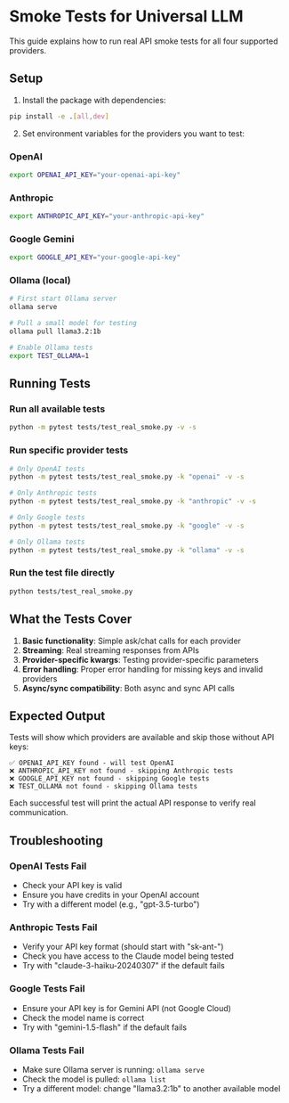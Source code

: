 # Smoke Tests for Universal LLM

This guide explains how to run real API smoke tests for all four supported providers.

## Setup

1. Install the package with dependencies:
```bash
pip install -e .[all,dev]
```

2. Set environment variables for the providers you want to test:

### OpenAI
```bash
export OPENAI_API_KEY="your-openai-api-key"
```

### Anthropic
```bash
export ANTHROPIC_API_KEY="your-anthropic-api-key"
```

### Google Gemini
```bash
export GOOGLE_API_KEY="your-google-api-key"
```

### Ollama (local)
```bash
# First start Ollama server
ollama serve

# Pull a small model for testing
ollama pull llama3.2:1b

# Enable Ollama tests
export TEST_OLLAMA=1
```

## Running Tests

### Run all available tests
```bash
python -m pytest tests/test_real_smoke.py -v -s
```

### Run specific provider tests
```bash
# Only OpenAI tests
python -m pytest tests/test_real_smoke.py -k "openai" -v -s

# Only Anthropic tests
python -m pytest tests/test_real_smoke.py -k "anthropic" -v -s

# Only Google tests
python -m pytest tests/test_real_smoke.py -k "google" -v -s

# Only Ollama tests
python -m pytest tests/test_real_smoke.py -k "ollama" -v -s
```

### Run the test file directly
```bash
python tests/test_real_smoke.py
```

## What the Tests Cover

1. **Basic functionality**: Simple ask/chat calls for each provider
2. **Streaming**: Real streaming responses from APIs
3. **Provider-specific kwargs**: Testing provider-specific parameters
4. **Error handling**: Proper error handling for missing keys and invalid providers
5. **Async/sync compatibility**: Both async and sync API calls

## Expected Output

Tests will show which providers are available and skip those without API keys:

```
✅ OPENAI_API_KEY found - will test OpenAI
❌ ANTHROPIC_API_KEY not found - skipping Anthropic tests
❌ GOOGLE_API_KEY not found - skipping Google tests
❌ TEST_OLLAMA not found - skipping Ollama tests
```

Each successful test will print the actual API response to verify real communication.

## Troubleshooting

### OpenAI Tests Fail
- Check your API key is valid
- Ensure you have credits in your OpenAI account
- Try with a different model (e.g., "gpt-3.5-turbo")

### Anthropic Tests Fail
- Verify your API key format (should start with "sk-ant-")
- Check you have access to the Claude model being tested
- Try with "claude-3-haiku-20240307" if the default fails

### Google Tests Fail
- Ensure your API key is for Gemini API (not Google Cloud)
- Check the model name is correct
- Try with "gemini-1.5-flash" if the default fails

### Ollama Tests Fail
- Make sure Ollama server is running: `ollama serve`
- Check the model is pulled: `ollama list`
- Try a different model: change "llama3.2:1b" to another available model